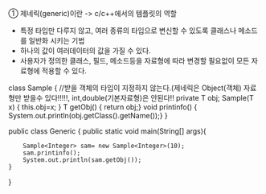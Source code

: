 ① 제네릭(generic)이란 -> c/c++에서의 템플릿의 역할
- 특정 타입만 다루지 않고, 여러 종류의 타입으로 변신할 수 있도록 클래스나 메소드를 일반화 시키는 기법
- 하나의 값이 여러데이터의 값을 가질 수 있다.
- 사용자가 정의한 클래스, 필드, 메소드등을 자료형에 따라 변경할 필요없이 모든 자료형에 적용할 수 있다.










class Sample<T> { //받을 객체의 타입이 지정하지 않는다.(제네릭은 Object(객체) 자료형만 받을수 있다!!!!!, int,double(기본자료형)은 안된다!!
    private T obj;
    Sample(T x) { this.obj=x; }
    T getObj() { return obj;}
    void printinfo() { System.out.println(obj.getClass().getName());}
}

public class Generic {
    public static void main(String[] args){

        Sample<Integer> sam= new Sample<Integer>(10);
        sam.printinfo();
        System.out.println(sam.getObj());
    }
}

